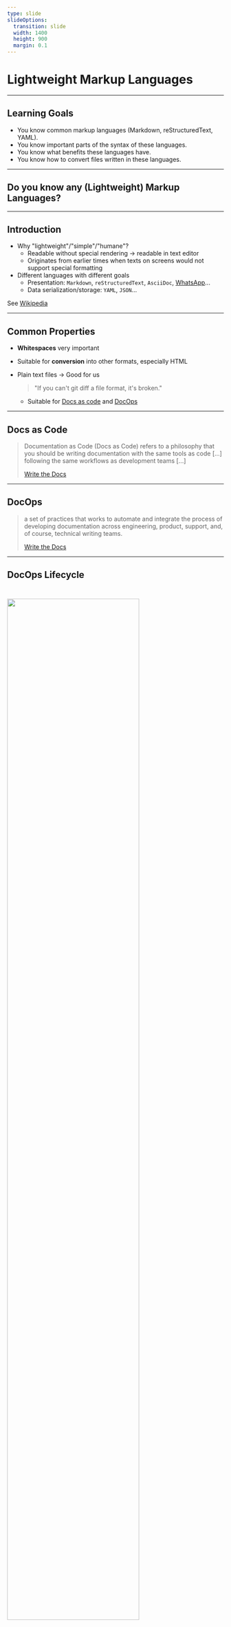 ```yaml
---
type: slide
slideOptions:
  transition: slide
  width: 1400
  height: 900
  margin: 0.1
---
```


<style>
  .reveal strong {
    font-weight: bold;
    color: orange;
  }
  .reveal p {
    text-align: left;
  }
  .reveal section h1 {
    color: orange;
  }
  .reveal section h2 {
    color: orange;
  }
  .reveal code {
    font-family: 'Source Code Pro';
    color: orange;
  }
  .reveal section img {
    background:none;
    border:none;
    box-shadow:none;
  }
</style>

# Lightweight Markup Languages

---

## Learning Goals

- You know common markup languages (Markdown, reStructuredText, YAML).
- You know important parts of the syntax of these languages.
- You know what benefits these languages have.
- You know how to convert files written in these languages.

---

## Do you know any (Lightweight) Markup Languages?

---

## Introduction

- Why "lightweight"/"simple"/"humane"?
    - Readable without special rendering -> readable in text editor
    - Originates from earlier times when texts on screens would not support special formatting
- Different languages with different goals
    - Presentation: `Markdown`, `reStructuredText`, `AsciiDoc`, [WhatsApp](https://faq.whatsapp.com/general/chats/how-to-format-your-messages/?lang=en)...
    - Data serialization/storage: `YAML`, `JSON`...

See [Wikipedia](https://en.wikipedia.org/wiki/Lightweight_markup_language)

---

## Common Properties

- **Whitespaces** very important
- Suitable for **conversion** into other formats, especially HTML
- Plain text files -> Good for us

  > "If you can't git diff a file format, it's broken."

    - Suitable for [Docs as code](https://www.writethedocs.org/guide/docs-as-code/) and [DocOps](https://www.writethedocs.org/guide/doc-ops/)

---

## Docs as Code

> Documentation as Code (Docs as Code) refers to a philosophy that you should be writing documentation with the same tools as code [...] following the same workflows as development teams [...]
>
> [Write the Docs](https://www.writethedocs.org/guide/docs-as-code/)

---

## DocOps

> a set of practices that works to automate and integrate the process of developing documentation across engineering, product, support, and, of course, technical writing teams.
>
> [Write the Docs](https://www.writethedocs.org/guide/doc-ops/)

---

## DocOps Lifecycle

<img src="https://www.writethedocs.org/_images/docops-lifecycle.png" width=78%; style="margin-left:auto; margin-right:auto; padding-top: 25px; padding-bottom: 25px;">

Source: [Write the Docs](https://www.writethedocs.org/guide/doc-ops/)

---

## Markdown

<img src="https://github.com/dcurtis/markdown-mark/raw/master/png/1664x1024.png" width=50%; style="margin-left:auto; margin-right:auto; padding-top: 25px; padding-bottom: 25px; background: #eeeeee">

Image Source: [markdown-mark on GitHub](https://github.com/dcurtis/markdown-mark)

---

## Markdown Introduction

> Markdown is a text-to-HTML conversion tool for web writers. Markdown allows you to write using an easy-to-read, easy-to-write plain text format, then convert it to structurally valid XHTML (or HTML).
> [Markdown Website](https://daringfireball.net/projects/markdown/)

- Created by John Gruber and Aaron Swartz in 2004
- Very popular (`README.md`, `CONTRIBUTING.md`...)
- Many tools with integrated rendering (GitHub, GitLab, Atom, Visual Studio Code...)
- Common indentation with 2 or 4 spaces
- File extension `md` or `markdown`

---

## Markdown Flavors

- Many different flavors
    - [GitHub](https://github.github.com/gfm/)/[GitLab]((https://docs.gitlab.com/ee/user/markdown.html#differences-between-gitlab-flavored-markdown-and-standard-markdown))  flavored Markdown, [RMarkdown](https://rmarkdown.rstudio.com/)...
- Effort of standardization: [CommonMark](https://commonmark.org/)

---

## Markdown Basics

- [CommonMark's "Learn Markdown in 60 seconds"](https://commonmark.org/help/)
- [Mastering Markdown (GitHub Guide)](https://guides.github.com/features/mastering-markdown/)
- [CommonMark's Markdown tutorial](https://commonmark.org/help/tutorial/)

---

<img src="https://docutils.sourceforge.io/rst.png" width=75%; style="margin-left:auto; margin-right:auto; padding-top: 25px; padding-bottom: 25px; background: #eeeeee">

Image Source: [https://docutils.sourceforge.io/rst.png](https://docutils.sourceforge.io/rst.png)

---

## reStructuredText

> reStructuredText is an easy-to-read, what-you-see-is-what-you-get plaintext markup syntax and parser system. It is useful for in-line program documentation (such as Python docstrings), for quickly creating simple web pages, and for standalone documents.
> [reStructuredText - Markup Syntax and Parser Component of Docutils](https://docutils.sourceforge.io/rst.html)

---

## Overview

- Part of [Docutils](https://docutils.sourceforge.io/index.html) project
    - Very common in Python ecosystem
- Has a [specification](https://docutils.sourceforge.io/docs/ref/rst/restructuredtext.html), good base format for conversion
- Indentation depends on context (2, 3, 4 spaces)
- Special blocks introduced by `..` or `::`followed by a space
- Common abbreviations `rst`, `reST` or `ReST`
- File extension `rst`

---

## reStructuredText Basics

- [Sphinx' reStructuredText primer](https://www.sphinx-doc.org/en/master/usage/restructuredtext/basics.html)
- [A ReStructuredText Primer](https://docutils.sourceforge.io/docs/user/rst/quickstart.html)
- [Quick reStructuredText](https://docutils.sourceforge.io/docs/user/rst/quickref.html)

---

## YAML: YAML Ain't Markup Language™

<img src="https://github.com/yaml/yaml-spec/raw/main/spec/1.2/docbook/logo.png" width=50%; style="margin-left:auto; margin-right:auto; padding-top: 25px; padding-bottom: 25px; background: #eeeeee">

Image Source: [https://github.com/yaml/yaml-spec/blob/main/spec/1.2/docbook/logo.png](https://github.com/yaml/yaml-spec/blob/main/spec/1.2/docbook/logo.png)

---

## YAML

> YAML is a human-friendly data serialization language for all programming languages.

- Popular for configurations
- Indentation with **two** spaces is important.
    - Tabs **not** allowed for indentation
- Can differentiate between datatypes
- Recommended file extension `yaml` (also `yml`)

See [the official YAML website](https://yaml.org/)

---

## YAML Example

```yaml
keyA: value
keyB:
- list
- of
- values
keyC:
  keyD: some value
  keyE: some other value
```

---

### YAML Example from Slides

```yaml
---
type: slide
slideOptions:
  transition: slide
  width: 1400
  height: 900
  margin: 0.1
---
```

- `---` separates directives from content

---

## Further Reading

- [Lightweight Markup Languages (Wikipedia)](https://en.wikipedia.org/wiki/Lightweight_markup_language)
- [Markdown](https://daringfireball.net/projects/markdown/)
- [CommonMark](https://commonmark.org/)
- [CommonMark Specification](https://spec.commonmark.org/)
- [Markdown cheat sheet with focus on GitHub's flavor](https://github.com/adam-p/markdown-here/wiki/Markdown-Cheatsheet)
- [Mastering Markdown (GitHub Guide)](https://guides.github.com/features/mastering-markdown/)

---

## Further Reading (reStructuredText)

- [Docutils](https://docutils.sourceforge.io/index.html)
- [reStructuredText - Markup Syntax and Parser Component of Docutils](https://docutils.sourceforge.io/rst.html)
- [A ReStructuredText Primer](https://docutils.sourceforge.io/docs/user/rst/quickstart.html)
- [Quick reStructuredText](https://docutils.sourceforge.io/docs/user/rst/quickref.html)
- [Sphinx' reStructuredText primer](https://www.sphinx-doc.org/en/master/usage/restructuredtext/basics.html)

---

## Further Reading (YAML)

- [The official YAML website](https://yaml.org/)